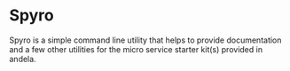 # Spyro

Spyro is a simple command line utility that helps to provide documentation and a few other utilities for the micro service
starter kit(s) provided in andela.
